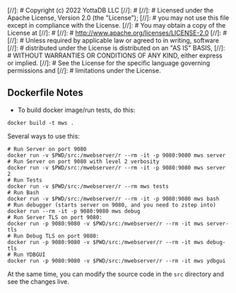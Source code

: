 [//]: #  Copyright (c) 2022 YottaDB LLC
[//]: #
[//]: #  Licensed under the Apache License, Version 2.0 (the "License");
[//]: #  you may not use this file except in compliance with the License.
[//]: #  You may obtain a copy of the License at
[//]: #
[//]: #      http://www.apache.org/licenses/LICENSE-2.0
[//]: #
[//]: #  Unless required by applicable law or agreed to in writing, software
[//]: #  distributed under the License is distributed on an "AS IS" BASIS,
[//]: #  WITHOUT WARRANTIES OR CONDITIONS OF ANY KIND, either express or implied.
[//]: #  See the License for the specific language governing permissions and
[//]: #  limitations under the License.

Dockerfile Notes
----------------
- To build docker image/run tests, do this:

```
docker build -t mws .
```

Several ways to use this:

```
# Run Server on port 9080
docker run -v $PWD/src:/mwebserver/r --rm -it -p 9080:9080 mws server
# Run Server on port 9080 with level 2 verbosity
docker run -v $PWD/src:/mwebserver/r --rm -it -p 9080:9080 mws server 2
# Run Tests
docker run -v $PWD/src:/mwebserver/r --rm mws tests
# Run Bash
docker run -v $PWD/src:/mwebserver/r --rm -it -p 9080:9080 mws bash
# Run debugger (starts server on 9080, and you need to zstep into)
docker run --rm -it -p 9080:9080 mws debug
# Run Server TLS on port 9080:
docker run -p 9080:9080 -v $PWD/src:/mwebserver/r --rm -it mws server-tls
# Run Debug TLS on port 9080:
docker run -p 9080:9080 -v $PWD/src:/mwebserver/r --rm -it mws debug-tls
# Run YDBGUI
docker run -p 9080:9080 -v $PWD/src:/mwebserver/r --rm -it mws ydbgui
```

At the same time, you can modify the source code in the `src` directory and see
the changes live.
